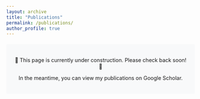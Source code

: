 ```yaml
---
layout: archive
title: "Publications"
permalink: /publications/
author_profile: true
---
```

<div style="text-align: center; padding: 20px; margin: 20px 0; background-color: #f8f9fa; border-radius: 4px;">
  <p>🚧 This page is currently under construction. Please check back soon! 🚧</p>
  <p>In the meantime, you can view my publications on Google Scholar.</p>
</div>

<!-- {% if author.googlescholar %}
  You can find my articles on <u><a href="[{{author.googlescholar}}](https://scholar.google.com/citations?user=MWlEp18AAAAJ&hl=en&authuser=2)" target="_blank">my Google Scholar profile</a>.</u>
{% endif %}

{% include base_path %}

{% for post in site.publications reversed %}
  {% include archive-single.html %}
{% endfor %} -->
